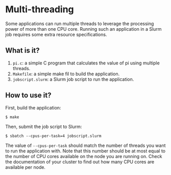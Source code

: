 # Multi-threading

Some applications can run multiple threads to leverage the processing power
of more than one CPU core.  Running such an application in a Slurm job
requires some extra resource specifications.


## What is it?

1. `pi.c`: a simple C program that calculates the value of pi using multiple threads.
1. `Makefile`: a simple make fil to build the application.
1. `jobscript.slurm`: a Slurm job script to run the application.


## How to use it?

First, build the application:
```
$ make
```

Then, submit the job script to Slurm:
```
$ sbatch --cpus-per-task=4 jobscript.slurm
```

The value of `--cpus-per-task` should match the number of threads you want
to run the application with.  Note that this number should be at most equal
to the number of CPU cores available on the node you are running on.  Check
the documentation of your cluster to find out how many CPU cores are
available per node.
